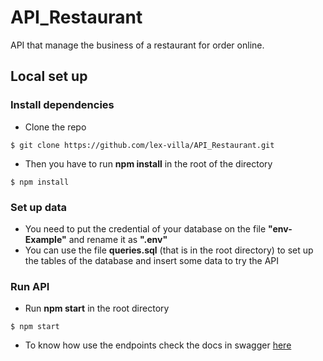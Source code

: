 # API_Restaurant

API that manage the business of a restaurant for order online.

## Local set up
### Install dependencies
- Clone the repo
```
$ git clone https://github.com/lex-villa/API_Restaurant.git
```
- Then you have to run **npm install** in the root of the directory
```
$ npm install
```
### Set up data
- You need to put the credential of your database on the file **"env-Example"** and rename it as **".env"**
- You can use the file **queries.sql** (that is in the root directory) to set up the tables of the database and insert some data to try the API

### Run API
- Run **npm start** in the root directory
```
$ npm start
```
- To know how use the endpoints check the docs in swagger [here](https://github.com/lex-villa/API_Restaurant/blob/main/Docs_DelilahResto.yaml)
